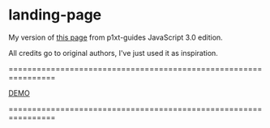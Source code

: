 # landing-page

My version of [this page](https://blackrockdigital.github.io/startbootstrap-landing-page/) from p1xt-guides JavaScript 3.0 edition.

All credits go to original authors, I've just used it as inspiration.

================================================================

[DEMO](https://staog.github.io/landing-page/)

================================================================
